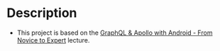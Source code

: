 # Description

- This project is based on the [GraphQL & Apollo with Android - From Novice to Expert](https://www.udemy.com/share/105j083@Mmod7LfVwoA_Hx7zZEYShQb6xO2-y9UgIXrmKhYc02Mn4nT9ouyMy2ZfyanmSHHluw==/) lecture.